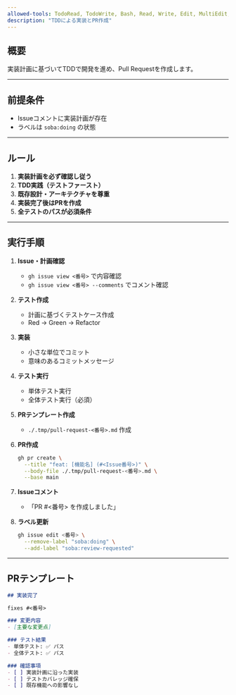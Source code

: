 ```yaml
---
allowed-tools: TodoRead, TodoWrite, Bash, Read, Write, Edit, MultiEdit, Grep, Glob
description: "TDDによる実装とPR作成"
---
```


## 概要

実装計画に基づいてTDDで開発を進め、Pull Requestを作成します。

---

## 前提条件

- Issueコメントに実装計画が存在
- ラベルは `soba:doing` の状態

---

## ルール

1. **実装計画を必ず確認し従う**
2. **TDD実践（テストファースト）**
3. **既存設計・アーキテクチャを尊重**
4. **実装完了後はPRを作成**
5. **全テストのパスが必須条件**

---

## 実行手順

1. **Issue・計画確認**
   - `gh issue view <番号>` で内容確認
   - `gh issue view <番号> --comments` でコメント確認

2. **テスト作成**
   - 計画に基づくテストケース作成
   - Red → Green → Refactor

3. **実装**
   - 小さな単位でコミット
   - 意味のあるコミットメッセージ

4. **テスト実行**
   - 単体テスト実行
   - 全体テスト実行（必須）

5. **PRテンプレート作成**
   - `./.tmp/pull-request-<番号>.md` 作成

6. **PR作成**
   ```bash
   gh pr create \
     --title "feat: [機能名] (#<Issue番号>)" \
     --body-file ./.tmp/pull-request-<番号>.md \
     --base main
   ```

7. **Issueコメント**
   - 「PR #<番号> を作成しました」

8. **ラベル更新**
   ```bash
   gh issue edit <番号> \
     --remove-label "soba:doing" \
     --add-label "soba:review-requested"
   ```

---

## PRテンプレート

```markdown
## 実装完了

fixes #<番号>

### 変更内容
- [主要な変更点]

### テスト結果
- 単体テスト: ✅ パス
- 全体テスト: ✅ パス

### 確認事項
- [ ] 実装計画に沿った実装
- [ ] テストカバレッジ確保
- [ ] 既存機能への影響なし
```
